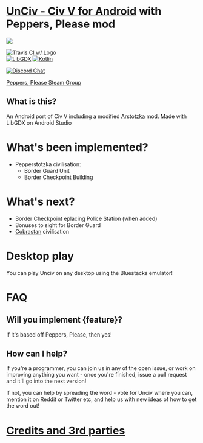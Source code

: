 # [UnCiv - Civ V for Android](https://play.google.com/store/apps/details?id=com.unciv.app) with Peppers, Please mod

![](https://lh3.googleusercontent.com/UKRJog9ZI6w93hYLf_VXIKP5gRU9jP8IW3Ka9FhbFasdMjiFTA-ktmGzCMD-HFMsZw=w1920-h867-rw)

[![Travis CI w/ Logo](https://img.shields.io/travis/yairm210/UnCiv/master.svg?logo=travis)](https://travis-ci.org/yairm210/UnCiv)  
[![LibGDX](https://img.shields.io/badge/libgdx-1.9.9-red.svg)](https://libgdx.badlogicgames.com/)
[![Kotlin](https://img.shields.io/badge/kotlin-1.3.10-orange.svg)](http://kotlinlang.org/)

[![Discord Chat](https://img.shields.io/discord/586194543280390151.svg)](https://discord.gg/bjrB4Xw)

[Peppers, Please Steam Group](https://steamcommunity.com/groups/PeppersPlease)


## What is this?

An Android port of Civ V including a modified [Arstotzka](https://steamcommunity.com/sharedfiles/filedetails/?id=223772176) mod.
Made with LibGDX on Android Studio

# What's been implemented?

* Pepperstotzka civilisation:
  * Border Guard Unit
  * Border Checkpoint Building

# What's next?

* Border Checkpoint eplacing Police Station (when added)
* Bonuses to sight for Border Guard
* [Cobrastan](https://steamcommunity.com/sharedfiles/filedetails/?id=848510600) civilisation

# Desktop play

You can play Unciv on any desktop using the Bluestacks emulator!

# FAQ

## Will you implement {feature}?

If it's based off Peppers, Please, then yes!

## How can I help?

If you're a programmer, you can join us in any of the open issue, or work on improving anything you want - once you're finished, issue a pull request and it'll go into the next version!

If not, you can help by spreading the word - vote for Unciv where you can, mention it on Reddit or Twitter etc, and help us with new ideas of how to get the word out!

# [Credits and 3rd parties](Credits.md)
